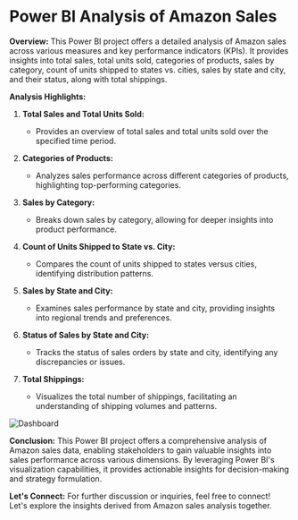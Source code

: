 # Power BI Analysis of Amazon Sales

**Overview:**
This Power BI project offers a detailed analysis of Amazon sales across various measures and key performance indicators (KPIs). It provides insights into total sales, total units sold, categories of products, sales by category, count of units shipped to states vs. cities, sales by state and city, and their status, along with total shippings.

**Analysis Highlights:**

1. **Total Sales and Total Units Sold:**
   - Provides an overview of total sales and total units sold over the specified time period.

2. **Categories of Products:**
   - Analyzes sales performance across different categories of products, highlighting top-performing categories.

3. **Sales by Category:**
   - Breaks down sales by category, allowing for deeper insights into product performance.

4. **Count of Units Shipped to State vs. City:**
   - Compares the count of units shipped to states versus cities, identifying distribution patterns.

5. **Sales by State and City:**
   - Examines sales performance by state and city, providing insights into regional trends and preferences.

6. **Status of Sales by State and City:**
   - Tracks the status of sales orders by state and city, identifying any discrepancies or issues.

7. **Total Shippings:**
   - Visualizes the total number of shippings, facilitating an understanding of shipping volumes and patterns.






![Dashboard](https://github.com/har-shu/AMAZON-SALES-ANALYSIS/assets/71369996/ceb793ea-0324-428f-99e6-95ff499f4405)








              


**Conclusion:**
This Power BI project offers a comprehensive analysis of Amazon sales data, enabling stakeholders to gain valuable insights into sales performance across various dimensions. By leveraging Power BI's visualization capabilities, it provides actionable insights for decision-making and strategy formulation.

**Let's Connect:**
For further discussion or inquiries, feel free to connect! Let's explore the insights derived from Amazon sales analysis together.
